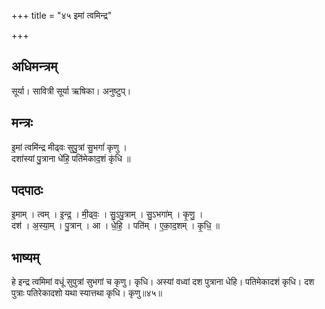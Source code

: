 +++
title = "४५ इमां त्वमिन्द्र"

+++
## अधिमन्त्रम्
सूर्या। सावित्री सूर्या ऋषिका। अनुष्टुप्।

## मन्त्रः
इ॒मां त्वमि॑न्द्र मीढ्वः सुपु॒त्रां सु॒भगां॑ कृणु ।  
दशा॑स्यां पु॒त्राना धे॑हि॒ पति॑मेकाद॒शं कृ॑धि ॥

## पदपाठः
इ॒माम् । त्वम् । इ॒न्द्र॒ । मी॒ढ्वः॒ । सु॒ऽपु॒त्राम् । सु॒ऽभगा॑म् । कृ॒णु॒ ।  
दश॑ । अ॒स्या॒म् । पु॒त्रान् । आ । धे॒हि॒ । पति॑म् । ए॒का॒द॒शम् । कृ॒धि॒ ॥

## भाष्यम्
हे इन्द्र त्वमिमां वधूं सुपुत्रां सुभगां च कृणु। कृधि। अस्यां वध्वां दश पुत्राना धेहि। पतिमेकादशं कृधि। दश पुत्राः पतिरेकादशो यथा स्यात्तथा कृधि। कृणु॥४५॥